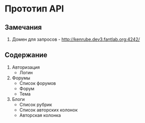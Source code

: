 # Прототип API
## Замечания
1. Домен для запросов - http://kenrube.dev3.fantlab.org:4242/
## Содержание
1. Авторизация
    * Логин
2. Форумы
    * Список форумов
    * Форум
    * Тема
3. Блоги
    * Список рубрик
    * Список авторских колонок
    * Авторская колонка
